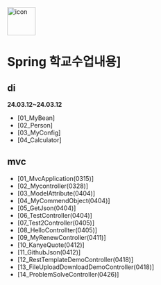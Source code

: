 <div style="display: flex; align-items: flex-start; align-self:center"><img src="https://techstack-generator.vercel.app/java-icon.svg" alt="icon" width="65" height="65" /></div> 

# Spring 학교수업내용]

## di

<b>24.03.12~24.03.12</b>
- [01_MyBean]
- [02_Person]
- [03_MyConfig]
- [04_Calculator]

## mvc

- [01_MvcApplication(0315)]
- [02_Mycontroller(0328)]
- [03_ModelAttribute(0404)]
- [04_MyCommendObject(0404)]
- [05_GetJson(0404)]
- [06_TestController(0404)]
- [07_Test2Controller(0405)]
- [08_HelloControllter(0405)]
- [09_MyRenewController(0411)]
- [10_KanyeQuote(0412)]
- [11_GithubJson(0412)]
- [12_RestTemplateDemoController(0418)]
- [13_FileUploadDownloadDemoController(0418)]
- [14_ProblemSolveController(0426)]
